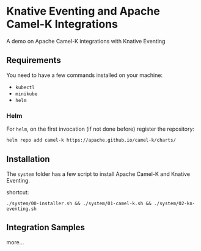 # Knative Eventing and Apache Camel-K Integrations

A demo on Apache Camel-K integrations with Knative Eventing

## Requirements

You need to have a few commands installed on your machine:
* `kubectl`
* `minikube`
* `helm`

### Helm

For `helm`, on the first invocation (if not done before) register the repository:

```bash
helm repo add camel-k https://apache.github.io/camel-k/charts/
```

## Installation

The `system` folder has a few script to install Apache Camel-K and Knative Eventing.

shortcut:

```
./system/00-installer.sh && ./system/01-camel-k.sh && ./system/02-kn-eventing.sh 
```

## Integration Samples

more...
